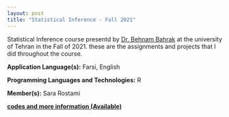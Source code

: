 ```yaml
---
layout: post
title: "Statistical Inference - Fall 2021"
---
```

Statistical Inference course presentd by [Dr. Behnam Bahrak](https://ece.ut.ac.ir/en/~bahrak) at the university of Tehran in the Fall of 2021. these are the assignments and projects that I did throughout the course.


**Application Language(s):** Farsi, English

**Programming Languages and Technologies:** R

**Member(s):** Sara Rostami

**[codes and more information (Available)](https://github.com/SaraRostami/University/tree/main/Statistical%20Inference%20-%20Fall%202021)**